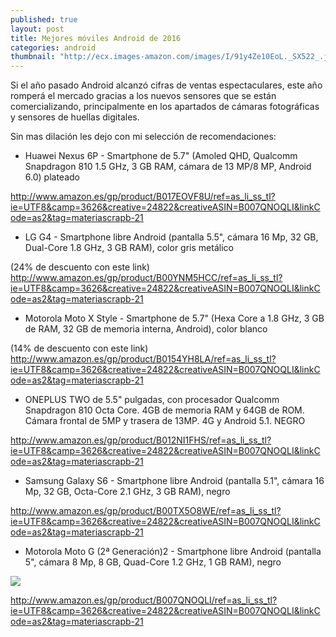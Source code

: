 ```yaml
---
published: true
layout: post
title: Mejores móviles Android de 2016
categories: android
thumbnail: "http://ecx.images-amazon.com/images/I/91y4Ze10EoL._SX522_.jpg"
---
```




Si el año pasado Android alcanzó cifras de ventas espectaculares, este año romperá el mercado gracias a los nuevos sensores que se están comercializando, principalmente en los apartados de cámaras fotográficas y sensores de huellas digitales.

Sin mas dilación les dejo con mi selección de recomendaciones:

* Huawei Nexus 6P - Smartphone de 5.7" (Amoled QHD, Qualcomm Snapdragon 810 1.5 GHz, 3 GB RAM, cámara de 13 MP/8 MP, Android 6.0) plateado

http://www.amazon.es/gp/product/B017EOVF8U/ref=as_li_ss_tl?ie=UTF8&camp=3626&creative=24822&creativeASIN=B007QNOQLI&linkCode=as2&tag=materiascrapb-21

* LG G4 - Smartphone libre Android (pantalla 5.5", cámara 16 Mp, 32 GB, Dual-Core 1.8 GHz, 3 GB RAM), color gris metálico

(24% de descuento con este link)
http://www.amazon.es/gp/product/B00YNM5HCC/ref=as_li_ss_tl?ie=UTF8&camp=3626&creative=24822&creativeASIN=B007QNOQLI&linkCode=as2&tag=materiascrapb-21



* Motorola Moto X Style - Smartphone de 5.7" (Hexa Core a 1.8 GHz, 3 GB de RAM, 32 GB de memoria interna, Android), color blanco

(14% de descuento con este link)
http://www.amazon.es/gp/product/B0154YH8LA/ref=as_li_ss_tl?ie=UTF8&camp=3626&creative=24822&creativeASIN=B007QNOQLI&linkCode=as2&tag=materiascrapb-21

* ONEPLUS TWO de 5.5" pulgadas, con procesador Qualcomm Snapdragon 810 Octa Core. 4GB de memoria RAM y 64GB de ROM. Cámara frontal de 5MP y trasera de 13MP. 4G y Android 5.1. NEGRO

http://www.amazon.es/gp/product/B012NI1FHS/ref=as_li_ss_tl?ie=UTF8&camp=3626&creative=24822&creativeASIN=B007QNOQLI&linkCode=as2&tag=materiascrapb-21

* Samsung Galaxy S6 - Smartphone libre Android (pantalla 5.1", cámara 16 Mp, 32 GB, Octa-Core 2.1 GHz, 3 GB RAM), negro

http://www.amazon.es/gp/product/B00TX5O8WE/ref=as_li_ss_tl?ie=UTF8&camp=3626&creative=24822&creativeASIN=B007QNOQLI&linkCode=as2&tag=materiascrapb-21


*  Motorola Moto G (2ª Generación)2 - Smartphone libre Android (pantalla 5", cámara 8 Mp, 8 GB, Quad-Core 1.2 GHz, 1 GB RAM), negro

<a rel="nofollow" href="http://www.amazon.es/gp/product/B00N7P33Y0/ref=as_li_ss_tl?ie=UTF8&camp=3626&creative=24822&creativeASIN=B00N7P33Y0&linkCode=as2&tag=materiascrapb-21"> <img src="http://ecx.images-amazon.com/images/I/41V9MizbQ5L.jpg"/></a><img src="http://ir-es.amazon-adsystem.com/e/ir?t=materiascrapb-21&l=as2&o=30&a=B00N7P33Y0 " width="1" height="1" border="0" alt="" style="border:none !important; margin:0px !important;" />

http://www.amazon.es/gp/product/B007QNOQLI/ref=as_li_ss_tl?ie=UTF8&camp=3626&creative=24822&creativeASIN=B007QNOQLI&linkCode=as2&tag=materiascrapb-21



